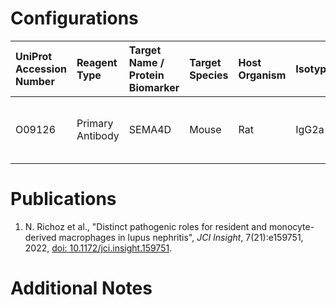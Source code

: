 # Configurations

| UniProt Accession Number   | Reagent Type     | Target Name / Protein Biomarker   | Target Species   | Host Organism   | Isotype   | Clonality   | Vendor    |   Catalog Number | Conjugate   | RRID       | Availability   | Method        | Tissue Preservation                     | Target Tissue   | Tissue State   | Detergent         | Antigen Retrieval Conditions   | Dye Inactivation Conditions             | Recommend   | Agree                                    | Disagree   | Contributor         | Notes   |
|:---------------------------|:-----------------|:----------------------------------|:-----------------|:----------------|:----------|:------------|:----------|-----------------:|:------------|:-----------|:---------------|:--------------|:----------------------------------------|:----------------|:---------------|:------------------|:-------------------------------|:----------------------------------------|:------------|:-----------------------------------------|:-----------|:--------------------|:--------|
| O09126                     | Primary Antibody | SEMA4D                            | Mouse            | Rat             | IgG2a     | BMA-12      | BioLegend |           147609 | AF594       | AB_2687303 | Stock          | IBEX2D Manual | AntigenFix (2h, 4 degrees) Fixed Frozen | Kidney          | NA             | 0.3% Triton-X-100 | NA                             | 1 mg/ml LiBH4 for more than 120 minutes | Yes         | 0000-0002-7422-3237 [[1](#publications)] | NA         | 0000-0002-7422-3237 |         |

# Publications

<a name="publications"></a>
1. N. Richoz et al., "Distinct pathogenic roles for resident and monocyte-derived macrophages in lupus nephritis", *JCI Insight*, 7(21):e159751, 2022, [doi: 10.1172/jci.insight.159751](https://doi.org/10.1172/jci.insight.159751). 


# Additional Notes

<a name="notes"></a>


